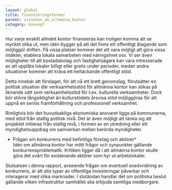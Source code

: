 ---layout: globaltitle: finansieringsformer
parent: visionen_om_allmanna_kontorcategory: koncept---

Hur varje enskilt allmänt kontor finansieras kan troligen komma att se mycket olika ut, men idén bygger på att det finns ett offentligt åtagande som möjliggör driften. På vissa platser kommer det att vara möjligt att göra vissa intäkter, etablera lokala samarbeten med näringslivet osv. Vi ser även möjligheter till att bostadsbolag och fastighetsägare kan vara intresserade av att upplåta lokaler billigt eller gratis under perioder, medan andra situationer kommer att kräva ett heltäckande offentligt stöd. 	
Detta innebär att förslaget, för att nå ett brett genomslag, förutsätter en politisk situation där verksamhetsstöd för allmänna kontor kan sökas på liknande sätt som verksamhetsstöd för t.ex. kulturella verksamheter. Dock bör större långsiktighet än kulturstödets årsvisa stöd möjliggöras för att uppnå en seriös framförhållning och professionell verksamhet. 	
Rimligtvis bör det huvudsakliga ekonomiska ansvaret ligga på kommunerna, med stöd från statlig politisk nivå. Det är även möjligt att tänka sig att projektet initieras från statlig nivå, i formen av en utredning eller ett myndighetsuppdrag om samverkan mellan berörda myndigheter.

* Frågan om konkurrens med befintliga företag och aktörer*  Idén om allmänna kontor har mött frågor och synpunkter gällande konkurrensproblematik. Kritiken ligger då i att allmänna kontor skulle göra det svårt för existerande aktörer som hyr ut arbetslokaler.	
Slutsatsen i denna rapport, avseende frågan om eventuell snedvridning av konkurrens, är att alla typer av offentliga investeringar påverkar och interagerar med olika marknader. I slutändan handlar det om politiska beslut gällande vilken infrastruktur samhället ska erbjuda samtliga medborgare.